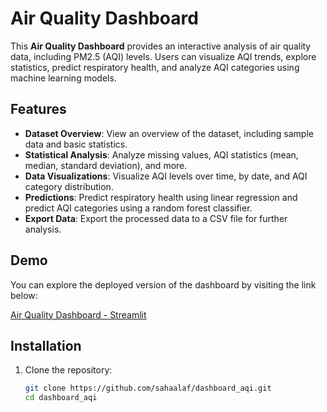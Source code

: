 # Air Quality Dashboard

This **Air Quality Dashboard** provides an interactive analysis of air quality data, including PM2.5 (AQI) levels. Users can visualize AQI trends, explore statistics, predict respiratory health, and analyze AQI categories using machine learning models.

## Features

- **Dataset Overview**: View an overview of the dataset, including sample data and basic statistics.
- **Statistical Analysis**: Analyze missing values, AQI statistics (mean, median, standard deviation), and more.
- **Data Visualizations**: Visualize AQI levels over time, by date, and AQI category distribution.
- **Predictions**: Predict respiratory health using linear regression and predict AQI categories using a random forest classifier.
- **Export Data**: Export the processed data to a CSV file for further analysis.

## Demo

You can explore the deployed version of the dashboard by visiting the link below:

[Air Quality Dashboard - Streamlit](https://dashboardaqi-cxag4ngoq2nozpxcd86lyk.streamlit.app)

## Installation

1. Clone the repository:

   ```bash
   git clone https://github.com/sahaalaf/dashboard_aqi.git
   cd dashboard_aqi
